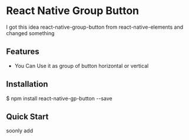 # React Native Group Button

I got this idea react-native-group-button from react-native-elements and changed something

## Features

- You Can Use it as group of button horizontal or vertical 

## Installation

$ npm install react-native-gp-button --save

## Quick Start

soonly add

